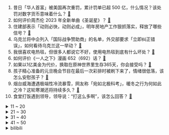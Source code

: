 1. 昔日「华人首富」被美国再次重罚，累计罚单已超 500 亿，什么情况？该处罚对数字货币意味着什么？ [:link:](https://www.zhihu.com/question/635898146)
2. 如何评价周杰伦 2023 年全新单曲《圣诞星》？ [:link:](https://www.zhihu.com/question/636001499)
3. 住建部表示「动则必快，动则必成」，明年房地产工作狠抓落实，释放了哪些信号？ [:link:](https://www.zhihu.com/question/635983544)
4. 乌克兰将中企列入「国际战争赞助商」的名单，外交部要求「立即纠正错误」，如何看待乌克兰这一举动？ [:link:](https://www.zhihu.com/question/635948455)
5. 我很喜欢电热毯，但很多人都说它不好，使用电热毯到底有什么坏处？ [:link:](https://www.zhihu.com/question/387264967)
6. 如何评价《一人之下》漫画 652（692）话？ [:link:](https://www.zhihu.com/question/636036538)
7. 如果以1亿美金为代价，换取在原神世界里生存365天，你会接受吗？ [:link:](https://www.zhihu.com/question/634977855)
8. 孩子精心准备的元旦晚会节目在最后一次彩排时被刷下来了，情绪很低落，该怎么安慰孩子？ [:link:](https://www.zhihu.com/question/509393729)
9. 烟台威海遭遇极端性冷流暴雪，网友称「宛如北极科考」，暖冬之行为何如此之冷？这轮寒潮还将持续多久？ [:link:](https://www.zhihu.com/question/635923687)
10. 食堂打饭遇到领导，领导说：“打这么多啊”，该怎么回答？ [:link:](https://www.zhihu.com/question/627379818)
<details>
<summary>11 ~ 20</summary>

11. 为什么西方出土的文物保存得那么完整？没有岁月侵蚀的痕迹？就连海里的青铜器都没有被腐蚀的痕迹？ [:link:](https://www.zhihu.com/question/629532049)
12. 商务部、科技部公布《中国禁止出口限制出口技术目录》，哪些信息值得关注？ [:link:](https://www.zhihu.com/question/635964744)
13. 哈尔滨文旅局回应「冰雪大世界退票」事件，大滑梯项目已取消预约制，谁先排队谁玩，如何评价这一决定？ [:link:](https://www.zhihu.com/question/635777637)
14. 网传爱尔眼科一医生术中猛捶患者头部，医院回应「情急之中锤压提醒患者」，如何看待此事？ [:link:](https://www.zhihu.com/question/635892469)
15. 韩国现代汽车 800 元人民币出售俄罗斯工厂，将损失 16 亿元人民币，但两年内可回购，如何看待此事？ [:link:](https://www.zhihu.com/question/635892422)
16. 台军一潜艇发生事故 6 人落水，3 人获救 3 人仍失踪，有哪些信息值得关注？ [:link:](https://www.zhihu.com/question/635975215)
17. 美考虑提高对中国电动汽车关税，外交部表示「美式保护主义的升级版」，如何评价美方此举？会产生哪些影响？ [:link:](https://www.zhihu.com/question/635951581)
18. 新一轮存款降息即将落地，20 万元存三年利息将少 1800 元，将带来哪些影响？ [:link:](https://www.zhihu.com/question/635943909)
19. 马来西亚禁止以色列船只停靠该国港口，称「是对以色列持续暴行的回应」，会带来哪些影响？ [:link:](https://www.zhihu.com/question/635825796)
20. 作为考研过来人，会给 24 考研人哪些考场上的建议？ [:link:](https://www.zhihu.com/question/635383048)
</details>
<details>
<summary>21 ~ 30</summary>

21. 为什么员工都非常抵触「绩效考核」，该怎么办呢？ [:link:](https://www.zhihu.com/question/635334547)
22. 如何评价《元梦之星》这款游戏？ [:link:](https://www.zhihu.com/question/635346737)
23. 有哪些有趣的动物冷知识？ [:link:](https://www.zhihu.com/question/563101396)
24. 如何理解微分几何中的『联络』? [:link:](https://www.zhihu.com/question/36863915)
25. 你在 2023 年，对生活增加了哪些新的期待？结果如何？对于即将到来的 2024 年又有哪些新的期待？ [:link:](https://www.zhihu.com/question/633815006)
26. COLMO 冰箱为何能成为提升食物关键营养的重要力量，背后有何黑科技？ [:link:](https://www.zhihu.com/question/635914929)
27. 安徽新安银行称「媒体报道银行存款利率最高达 6％」信息不实，如何看待此事？还有哪些信息值得关注？ [:link:](https://www.zhihu.com/question/635907987)
28. 能说一说你认为最好听的足球运动员的名字吗？ [:link:](https://www.zhihu.com/question/440894509)
29. 如何评价 12 月 21 日新发布的荣耀 90 GT 手机，有哪些亮点和不足？ [:link:](https://www.zhihu.com/question/635975208)
30. 12 月 21 日甘肃临夏州积石山县发生 4.1 级地震，将对当地带来哪些影响？ [:link:](https://www.zhihu.com/question/635884239)
</details>
<details>
<summary>31 ~ 40</summary>

31. 如何评价游戏《少女前线2:追放》的公测表现？ [:link:](https://www.zhihu.com/question/635900029)
32. 如何评价《生活闪亮时2023》完颜慧德纪录片？ [:link:](https://www.zhihu.com/question/635927661)
33. 收音机为什么不淘汰掉？ [:link:](https://www.zhihu.com/question/596902764)
34. C#中如何稳定精确地每隔5ms执行某个函数？ [:link:](https://www.zhihu.com/question/558133989)
35. 欧盟法院裁决：欧足联和国际足联违反欧盟法律，欧超无需他们批准，哪些信息值得关注？ [:link:](https://www.zhihu.com/question/636000258)
36. 水哥王昱珩在《大国之树》中的观点与庄子思想不谋而合，如何理解水哥提到的「无用之木，方为神木」？ [:link:](https://www.zhihu.com/question/635454451)
37. 加沙地带死亡人数已达 2 万，以军称加沙地带北部的军事行动「接近尾声」，巴以局势还将走向何方？ [:link:](https://www.zhihu.com/question/635887925)
38. 深圳拟放宽车牌申请条件，增加「久摇不中」者中签率，将产生哪些影响？ [:link:](https://www.zhihu.com/question/635842838)
39. 考研考试现场的文具都要准备什么？ [:link:](https://www.zhihu.com/question/503725894)
40. 24 考研最后一天，你建议复习还是休息？ [:link:](https://www.zhihu.com/question/634447982)
</details>
<details>
<summary>41 ~ 50</summary>

41. 中方回应美考虑提高对中国电动汽车关税，「必要时采取措施维护自身合法权益」，哪些信息值得关注？ [:link:](https://www.zhihu.com/question/635950413)
42. 北大副教授「跨栏」入校，和保安「比赛跑步」引热议，北大回应「正有序推进开放」，哪些信息值得关注？ [:link:](https://www.zhihu.com/question/635960808)
43. 官方发布通知，部分原产于台湾的产品中止关税减让，以应对台湾歧视性措施，这意味着什么？将带来哪些影响？ [:link:](https://www.zhihu.com/question/635904900)
44. 格力电器拟受让格力钛股份，市值却一天跌掉 132 亿，董明珠看好，为何股民们不买账？哪些信息值得关注？ [:link:](https://www.zhihu.com/question/635892408)
45. 「男主播直播喝白酒死亡」引关注，律师称主播直播饮酒去世平台或需担责，如何从法律角度解读？ [:link:](https://www.zhihu.com/question/635953655)
46. 2023 即将结束，你的年度关键词是_____? 有哪些关键的瞬间值得分享？ [:link:](https://www.zhihu.com/question/635567369)
47. Nature 新研究发布，GPT 驱动的机器人化学家能够自行设计和进行实验，这对科研意味着什么？ [:link:](https://www.zhihu.com/question/635951386)
48. 红海航道危机持续，上百艘集装箱船只放弃红海航线绕行好望角，将带来哪些经济、局势影响？ [:link:](https://www.zhihu.com/question/635908694)
49. 如何评价电影《海王2：失落的王国》？ [:link:](https://www.zhihu.com/question/629928721)
50. 消息称哈马斯拒绝以方提出的 7 天停火协议，原因有哪些？冲突还将如何发展？ [:link:](https://www.zhihu.com/question/635921011)
</details><details>
<summary>bilibili</summary>

</details>
